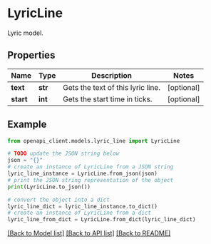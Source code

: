 # LyricLine

Lyric model.

## Properties

Name | Type | Description | Notes
------------ | ------------- | ------------- | -------------
**text** | **str** | Gets the text of this lyric line. | [optional] 
**start** | **int** | Gets the start time in ticks. | [optional] 

## Example

```python
from openapi_client.models.lyric_line import LyricLine

# TODO update the JSON string below
json = "{}"
# create an instance of LyricLine from a JSON string
lyric_line_instance = LyricLine.from_json(json)
# print the JSON string representation of the object
print(LyricLine.to_json())

# convert the object into a dict
lyric_line_dict = lyric_line_instance.to_dict()
# create an instance of LyricLine from a dict
lyric_line_from_dict = LyricLine.from_dict(lyric_line_dict)
```
[[Back to Model list]](../README.md#documentation-for-models) [[Back to API list]](../README.md#documentation-for-api-endpoints) [[Back to README]](../README.md)


